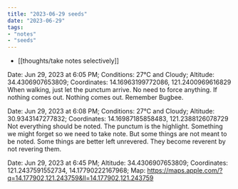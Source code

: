 ```yaml
---
title: "2023-06-29 seeds"
date: "2023-06-29"
tags:
- "notes"
- "seeds"
---
```


- [[thoughts/take notes selectively]]

Date: Jun 29, 2023 at 6:05 PM; Conditions: 27°C and Cloudy; Altitude: 34.4306907653809; Coordinates:  14.16963199772086, 121.2400969616829
When walking, just let the punctum arrive. No need to force anything. If nothing comes out. Nothing comes out. Remember Bugbee.

Date: Jun 29, 2023 at 6:08 PM; Conditions: 27°C and Cloudy; Altitude: 30.9343147277832; Coordinates:  14.16987185858483, 121.2388126078729
Not everything should be noted. The punctum is the highlight. Something we might forget so we need to take note. But some things are not meant to be noted. Some things are better left unrevered. They become reverent by not revering them.

Date: Jun 29, 2023 at 6:45 PM; Altitude: 34.4306907653809; Coordinates: 121.2437591552734, 14.17790222167968; Map: https://maps.apple.com/?q=14.177902,121.243759&ll=14.177902,121.243759